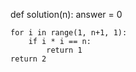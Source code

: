 def solution(n):
    answer = 0
    
    for i in range(1, n+1, 1):
        if i * i == n:
            return 1
    return 2